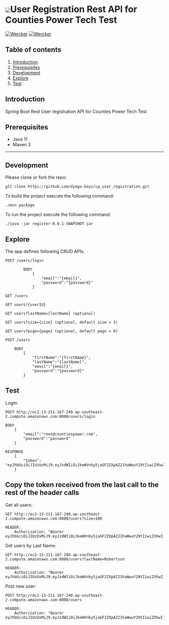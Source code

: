 # <img src="https://github.com/tino097/awesome-spring-boot-rest-api/raw/master/spring-logo.png" align="absmiddle"/>User Registration Rest API for Counties Power Tech Test

[![Wercker](https://img.shields.io/badge/spring--boot-2.1.5.RELEASE-green.svg?style=flat-square&logo=spring)](https://spring.io/projects/spring-boot)
[![Wercker](https://img.shields.io/badge/java-11-blue.svg?style=flat-square&logo=java)](https://openjdk.java.net/install/)

## Table of contents

1. [Introduction](#introduction)
2. [Prerequisites](#prerequisites)
3. [Development](#development)
4. [Explore](#explore)
5. [Test](#Test)

## Introduction

Spring Boot Rest User registration API for Counties Power Tech Test

## Prerequisites

- Java 11
- Maven 3

---

## Development

Please clone or fork the repo:

    git clone https://github.com/dyego-keys/cp_user_registration.git

To build the project execute the following command:

    ./mvn package

To run the project execute the following command:

    ./java -jar register-0.0.1-SNAPSHOT.jar

## Explore

The app defines following CRUD APIs.

    POST /users/login

```
        BODY
            {
                "email":"{email}",
                "password":"{password}"
            }
```
    
    GET /users
    
    GET users/{userId}
    
    GET users?lastName={lastName} (optional)
    
    GET users?size={size} (optional, default size = 3)
    
    GET users?psge={page} (optional, default page = 0)
    
    POST /users
    
        BODY
            {
                "firstName":"{firstName}",
                "lastName":"{lastName}",
                "email":"{email}",
                "password":"{password}"
            }

## Test

Login:
    
    POST http://ec2-13-211-167-240.ap-southeast-2.compute.amazonaws.com:8080/users/login
    
    BODY
        {
            "email":"root@countiespower.com",
            "password":"password"
        }
    
    RESPONSE
        {
            "token": "eyJhbGciOiJIUzUxMiJ9.eyJzdWIiOiJkeWVnby5jaGF2ZXpAZ21haWwuY29tIiwiZXhwIjoxNTk3NjEwM...."
        }
        
## Copy the token received from the last call to the rest of the header calls
    
Get all users:
    
    GET http://ec2-13-211-167-240.ap-southeast-2.compute.amazonaws.com:8080/users?size=100
    
    HEADER:
        Authorization: "Bearer eyJhbGciOiJIUzUxMiJ9.eyJzdWIiOiJkeWVnby5jaGF2ZXpAZ21haWwuY29tIiwiZXhwIjoxNTk3NjEwM...."
        
    
Get users by Last Name:

    GET http://ec2-13-211-167-240.ap-southeast-2.compute.amazonaws.com:8080/users?lastName=Robertson
    
    HEADER:
        Authorization: "Bearer eyJhbGciOiJIUzUxMiJ9.eyJzdWIiOiJkeWVnby5jaGF2ZXpAZ21haWwuY29tIiwiZXhwIjoxNTk3NjEwM...."
    
Post new user:

    POST http://ec2-13-211-167-240.ap-southeast-2.compute.amazonaws.com:8080/users
    
    HEADER:
        Authorization: "Bearer eyJhbGciOiJIUzUxMiJ9.eyJzdWIiOiJkeWVnby5jaGF2ZXpAZ21haWwuY29tIiwiZXhwIjoxNTk3NjEwM...."

    
    
    

